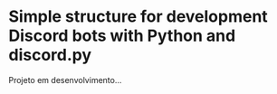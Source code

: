 # Simple structure for development Discord bots with Python and discord.py
Projeto em desenvolvimento...
